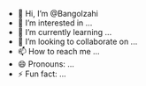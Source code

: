 - 👋 Hi, I’m @Bangolzahi
- 👀 I’m interested in ...
- 🌱 I’m currently learning ...
- 💞️ I’m looking to collaborate on ...
- 📫 How to reach me ...
- 😄 Pronouns: ...
- ⚡ Fun fact: ...

<!---
Bangolzahi/Bangolzahi is a ✨ special ✨ repository because its `README.md` (this file) appears on your GitHub profile.
You can click the Preview link to take a look at your changes.
--->
